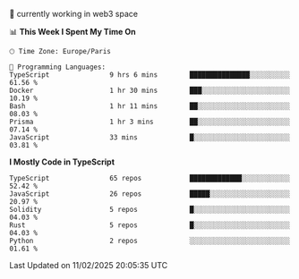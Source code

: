 🔭 currently working in web3 space

<!--START_SECTION:waka-->
📊 **This Week I Spent My Time On** 

```text
🕑︎ Time Zone: Europe/Paris

💬 Programming Languages: 
TypeScript               9 hrs 6 mins        ███████████████░░░░░░░░░░   61.56 % 
Docker                   1 hr 30 mins        ███░░░░░░░░░░░░░░░░░░░░░░   10.19 % 
Bash                     1 hr 11 mins        ██░░░░░░░░░░░░░░░░░░░░░░░   08.03 % 
Prisma                   1 hr 3 mins         ██░░░░░░░░░░░░░░░░░░░░░░░   07.14 % 
JavaScript               33 mins             █░░░░░░░░░░░░░░░░░░░░░░░░   03.81 % 
```

**I Mostly Code in TypeScript** 

```text
TypeScript               65 repos            █████████████░░░░░░░░░░░░   52.42 % 
JavaScript               26 repos            █████░░░░░░░░░░░░░░░░░░░░   20.97 % 
Solidity                 5 repos             █░░░░░░░░░░░░░░░░░░░░░░░░   04.03 % 
Rust                     5 repos             █░░░░░░░░░░░░░░░░░░░░░░░░   04.03 % 
Python                   2 repos             ░░░░░░░░░░░░░░░░░░░░░░░░░   01.61 % 
```




 Last Updated on 11/02/2025 20:05:35 UTC
<!--END_SECTION:waka-->
